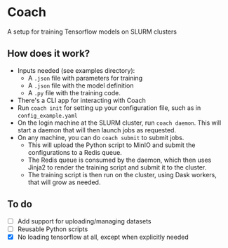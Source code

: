 # Coach

A setup for training Tensorflow models on SLURM clusters

## How does it work?

- Inputs needed (see examples directory):
  - A `.json` file with parameters for training
  - A `.json` file with the model definition
  - A `.py` file with the training code.
- There's a CLI app for interacting with Coach
- Run `coach init` for setting up your configuration file, such as in `config_example.yaml`
- On the login machine at the SLURM cluster, run `coach daemon`. This will start a daemon that will then launch jobs as requested.
- On any machine, you can do `coach submit` to submit jobs.
  - This will upload the Python script to MinIO and submit the configurations to a Redis queue.
  - The Redis queue is consumed by the daemon, which then uses Jinja2 to render the training script and submit it to the cluster.
  - The training script is then run on the cluster, using Dask workers, that will grow as needed.

## To do

- [ ] Add support for uploading/managing datasets
- [ ] Reusable Python scripts
- [x] No loading tensorflow at all, except when explicitly needed
